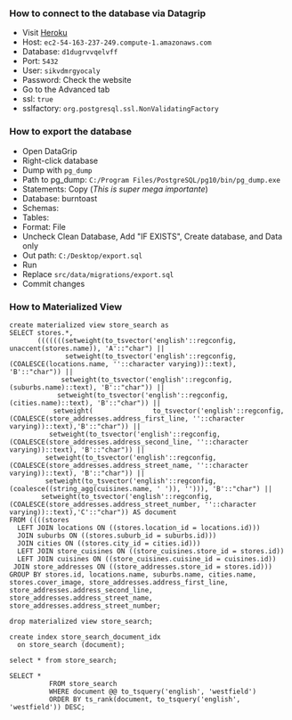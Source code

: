 ### How to connect to the database via Datagrip
* Visit [Heroku](https://data.heroku.com/datastores/08663315-9dc4-4d18-81ba-827e25eb4ebf#administration)
* Host: `ec2-54-163-237-249.compute-1.amazonaws.com`
* Database: `d1dugrvvqelvff`
* Port: `5432`
* User: `sikvdmrgyocaly`
* Password: Check the website
* Go to the Advanced tab
* ssl: `true`
* sslfactory: `org.postgresql.ssl.NonValidatingFactory`

### How to export the database
* Open DataGrip
* Right-click database
* Dump with `pg_dump`
* Path to pg_dump: `C:/Program Files/PostgreSQL/pg10/bin/pg_dump.exe`
* Statements: Copy (*This is super mega importante*)
* Database: burntoast
* Schemas: <empty>
* Tables: <empty>
* Format: File
* Uncheck Clean Database, Add "IF EXISTS", Create database, and Data only
* Out path: `C:/Desktop/export.sql`
* Run
* Replace `src/data/migrations/export.sql`
* Commit changes

### How to Materialized View
```postgresql
create materialized view store_search as
SELECT stores.*,
       (((((((setweight(to_tsvector('english'::regconfig, unaccent(stores.name)), 'A'::"char") ||
              setweight(to_tsvector('english'::regconfig, (COALESCE(locations.name, ''::character varying))::text), 'B'::"char")) ||
             setweight(to_tsvector('english'::regconfig, (suburbs.name)::text), 'B'::"char")) ||
            setweight(to_tsvector('english'::regconfig, (cities.name)::text), 'B'::"char")) ||
           setweight(               to_tsvector('english'::regconfig,(COALESCE(store_addresses.address_first_line, ''::character varying))::text),'B'::"char")) ||
          setweight(to_tsvector('english'::regconfig, (COALESCE(store_addresses.address_second_line, ''::character varying))::text), 'B'::"char")) ||
         setweight(to_tsvector('english'::regconfig, (COALESCE(store_addresses.address_street_name, ''::character varying))::text), 'B'::"char")) ||
         setweight(to_tsvector('english'::regconfig, (coalesce((string_agg(cuisines.name, ' ')), ''))), 'B'::"char") ||
        setweight(to_tsvector('english'::regconfig,(COALESCE(store_addresses.address_street_number, ''::character varying))::text),'C'::"char")) AS document
FROM ((((stores
  LEFT JOIN locations ON ((stores.location_id = locations.id)))
  JOIN suburbs ON ((stores.suburb_id = suburbs.id)))
  JOIN cities ON ((stores.city_id = cities.id)))
  LEFT JOIN store_cuisines ON ((store_cuisines.store_id = stores.id))
  LEFT JOIN cuisines ON ((store_cuisines.cuisine_id = cuisines.id))
 JOIN store_addresses ON ((store_addresses.store_id = stores.id)))
GROUP BY stores.id, locations.name, suburbs.name, cities.name, stores.cover_image, store_addresses.address_first_line, store_addresses.address_second_line, store_addresses.address_street_name, store_addresses.address_street_number;

drop materialized view store_search;

create index store_search_document_idx
  on store_search (document);

select * from store_search;

SELECT *
          FROM store_search
          WHERE document @@ to_tsquery('english', 'westfield')
          ORDER BY ts_rank(document, to_tsquery('english', 'westfield')) DESC;
```
